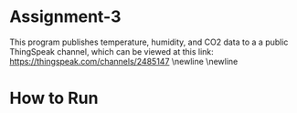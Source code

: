 # Assignment-3

This program publishes temperature, humidity, and CO2 data to a a public ThingSpeak channel, which can be viewed at this link: https://thingspeak.com/channels/2485147
\newline
\newline

# How to Run
